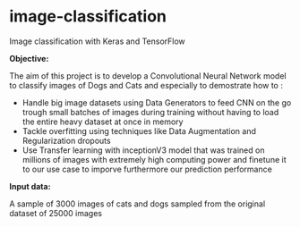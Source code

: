 # image-classification
Image classification with Keras and TensorFlow

**Objective:**

The aim of this project is to develop a Convolutional Neural Network model to classify images of Dogs and Cats and especially to demostrate how to : 
* Handle big image datasets using Data Generators to feed CNN on the go trough small batches of images during training without having to load the entire heavy dataset at once in memory 
* Tackle overfitting using techniques like Data Augmentation and Regularization dropouts
* Use Transfer learning with inceptionV3 model that was trained on millions of images with extremely high computing power and finetune it to our use case to imporve furthermore our prediction performance

**Input data:**

A sample of 3000 images of cats and dogs sampled from the original dataset of 25000 images
